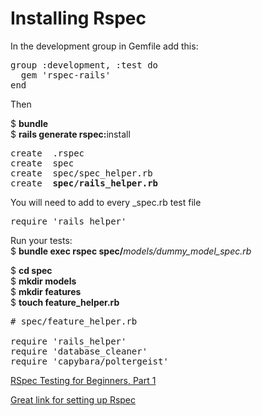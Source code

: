 <h1>Installing Rspec</h1>

In the development group in Gemfile add this:
<pre>
group :development, :test do
  gem 'rspec-rails'
end
</pre>

Then

$ <b>bundle</b>   
$ <b>rails generate rspec:</b>install
<pre>
create  .rspec
create  spec
create  spec/spec_helper.rb
create  <b>spec/rails_helper.rb</b>
</pre>

You will need to add to every _spec.rb test file
<pre>
require 'rails_helper'
</pre>

Run your tests:   
$ <b>bundle exec rspec spec/</b><em>models/dummy_model_spec.rb</em>


$ <b>cd spec</b>   
$ <b>mkdir models</b>   
$ <b>mkdir features</b>   
$ <b>touch feature_helper.rb</b>  

<pre>
# spec/feature_helper.rb

require 'rails_helper'
require 'database_cleaner'
require 'capybara/poltergeist'
</pre>


[RSpec Testing for Beginners, Part 1](https://code.tutsplus.com/articles/rspec-testing-for-beginners-part-1--cms-26716)

[Great link for setting up Rspec](https://blog.codeship.com/install-rspec-tutorial/)
